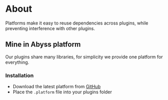 # About

Platforms make it easy to reuse dependencies across plugins, while preventing interference with other plugins.

## Mine in Abyss platform

Our plugins share many libraries, for simplicity we provide one platform for everything.

### Installation

- Download the latest platform from [GitHub](https://github.com/MineInAbyss/Idofront/releases/latest)
- Place the `.platform` file into your plugins folder
